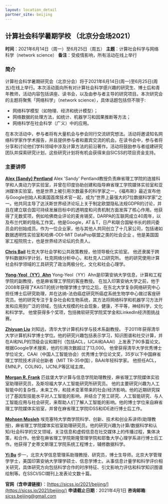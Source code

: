 ```yaml
---
layout: location_detail
partner_site: beijing
---
```


## 计算社会科学暑期学校 （北京分会场2021）

**时间**：2021年6月14日（周一）至6月25日（周五）
**主题**：计算社会科学与网络科学（network science）
**备注**：受疫情影响，所有活动在线上举行

### 简介
计算社会科学暑期研究会（北京分会）将于2021年6月14日(周一)至6月25日(周五)在线上举行。本次活动面向所有对计算社会科学感兴趣的研究生、博士后和青年教师，活动内容包括讲座、读书会，以及由参与者主导的研究项目。本次研究会的主题将聚焦「网络科学」（network science），具体话题包括但不限于:
* 网络科学模型（如物理、经济和统计模型）；
* 网络数据的处理方法，如统计、机器学习和因果推断等方法；
* 网络科学在社会科学（广义）中的应用。

在本次活动中，参与者将有大量机会与参会同行交流研究想法。活动将邀请知名网络科学家作学术报告，并且提供参与者和嘉宾交流的机会。在读书会中，参与者将分享和讨论他们学科领域中涉及计算方法的前沿著作。活动将鼓励参与者组建研究团队并探索研究计划，这些研究计划将有机会获得来自SICSS的项目资金支持。

### 主要讲师
[**Alex (Sandy) Pentland**](https://www.media.mit.edu/people/sandy/overview/)
Alex 'Sandy' Pentland教授负责麻省理工学院的连接科学和人类动力学实验室，并曾在印度协助创建和指导麻省理工学院媒体实验室和亚洲媒体实验室。他是世界上被引用次数最多的科学家之一，《福布斯》最近宣布他与Google创始人和美国首席技术官一起，成为“世界上最强大的7位数据科学家”之一。他共同主导了达沃斯世界经济论坛上关于制定欧盟隐私法规GDPR的讨论，并且在建立联合国可持续发展目标中的透明度和问责机制方面发挥了核心作用。他获得了无数奖项，例如哈佛商业评论的麦肯锡奖，DARPA的互联网成立40周年，以及布兰代斯的隐私工作奖。他是Google，AT＆T，日产和联合国秘书长的顾问委员会的创始成员。作为一位企业家，他与其他人共同创立了十几家公司，包括诸如数据透明性实验室和哈佛-ODI-MIT DataPop联盟之类的社会企业 。他是美国国家工程院院士，也是世界经济论坛的负责人。

[**Chris Bail**](https://www.chrisbail.net/)
杜克大学社会学和公共政策教授，他领导极化实验室。 他还隶属于跨学科数据科学计划，杜克网络分析中心，和杜克人口研究所。 他的研究使用计算社会科学领域的工具研究了政治两极分化，文化和社会心理学。 

[**Yong-Yeol（YY）Ahn**](https://yongyeol.com/)
Yong-Yeol（YY）Ahn是印第安纳大学信息，计算和工程学院的副教授，也是麻省理工学院的客座教授。 在加入印第安纳大学之前，他于2008年获得了KAIST的统计物理学博士学位之后，在东北大学复杂网络研究中心担任博士后研究助理，并在达纳-法伯癌症研究所癌症系统生物学中心做过客座研究员。他的研究专注于复杂社会和生物系统，其方法将网络科学和机器学习方法开发和应用到广泛的领域，包括大规模的社会现象，健康，不平等，神经科学，文化和科学学。 他曾获得多个奖项，包括微软研究学院奖学金和LinkedIn经济图挑战赛。

[**Zhiyuan Liu**](http://nlp.csai.tsinghua.edu.cn/~lzy/)
刘知远，清华大学计算机科学与技术系副教授。 于2011年获得清华大学计算机科学博士学位。他的研究兴趣包括表示学习，知识图谱和社交计算，并在AI和NLP的顶级会议和期刊（包括ACL，IJCAI和AAAI）上发表了90多篇论文。 根据Google学术搜索，他的引用次数超过了13,000。 他曾获得清华大学优秀博士学位论文，CAAI（中国人工智能协会）优秀博士学位论文奖，35岁以下中国麻省理工学院技术评论创新者（MIT TR-35中国），BAAI年轻科学家。 他担任ACL，EMNLP，COLING，IJCNLP等区域主席。

[**Morgan R. Frank**](http://www.pitt.edu/~mrfrank/)
匹兹堡大学计算与信息学院助理教授，麻省理工学院媒体实验室助理研究员，及斯坦福大学人工智能研究所研究员。 他的主要研究兴趣为人工智能中的复杂性，未来工作，和技术变革带来的社会/经济影响。他的近期研究探讨了基因型技能水平对人工智能的影响，并结合了劳工研究、人工智能研究、与人工智能应用与社会研究，来帮助人们了解人工智能的影响。他的博士学位来自麻省理工学院媒体实验室，并曾在麻省理工学院IDSS和IDE进行博士后工作。

[**Mohsen Mosleh**](http://mohsenmosleh.com/)
埃克塞特大学商学院科学、创新、技术和创业系讲师(助理教授)，麻省理工学院媒体实验室助理研究员。他的研究兴趣为计算/数据科学和认知/社会科学的交叉领域，关注信息和虚假信息在社交媒体上的传播过程，集体决策，和合作。他曾在麻省理工学院斯隆管理学院和耶鲁大学心理学系进行博士后工作。他获得了史蒂文斯理工学院系统工程博士，辅修数据科学。

[**Yi Bu**](https://buyi08.wixsite.com/yi-bu)
步一，北京大学信息管理系助理教授、研究员，博士生导师。北京大学管理学学士，美国印第安纳大学理学硕士、信息学博士。从事信息计量学和科学评价相关研究，具体研究方向包括科学合作的时序特征、引文影响力评估和科学知识图谱绘制等。在SSCI/SCI期刊上发表论文数十篇。

**官网（含申请链接）**：[https://sicss.io/2021/beijing/](https://sicss.io/2021/beijing/)
**申请截止日期**：2021年4月1日
**咨询邮箱**: sicss.beijing@gmail.com
